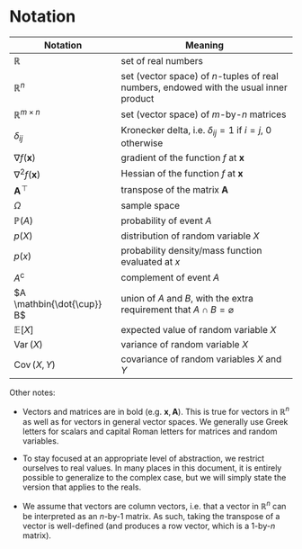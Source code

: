 # Notation

| Notation                  | Meaning |
|---------------------------|--------------------------------------------------------------------------|
| $\mathbb{R}$              | set of real numbers |
| $\mathbb{R}^n$            | set (vector space) of $n$-tuples of real numbers, endowed with the usual inner product |
| $\mathbb{R}^{m \times n}$ | set (vector space) of $m$-by-$n$ matrices |
|  $\delta_{ij}$            | Kronecker delta, i.e. $\delta_{ij} = 1$ if $i = j$, $0$ otherwise |
| $\nabla f(\mathbf{x})$    | gradient of the function $f$ at $\mathbf{x}$ |
| $\nabla^2 f(\mathbf{x})$  | Hessian of the function $f$ at $\mathbf{x}$ |
| $\mathbf{A}^{\!\top\!}$   | transpose of the matrix $\mathbf{A}$ |
| $\Omega$                  | sample space |
| $\mathbb{P}(A)$           | probability of event $A$ |
| $p(X)$                    | distribution of random variable $X$ |
| $p(x)$                    | probability density/mass function evaluated at $x$ |
| $A^\text{c}$              | complement of event $A$ |
| $A \mathbin{\dot{\cup}} B$| union of $A$ and $B$, with the extra requirement that $A \cap B = \varnothing$ |
| $\mathbb{E}[X]$           | expected value of random variable $X$ |
| $\operatorname{Var}(X)$   | variance of random variable $X$ |
| $\operatorname{Cov}(X, Y)$| covariance of random variables $X$ and $Y$ |

Other notes:

-   Vectors and matrices are in bold (e.g. $\mathbf{x}, \mathbf{A}$).
    This is true for vectors in $\mathbb{R}^n$ as well as for vectors in
    general vector spaces. We generally use Greek letters for scalars
    and capital Roman letters for matrices and random variables.

-   To stay focused at an appropriate level of abstraction, we restrict
    ourselves to real values. In many places in this document, it is
    entirely possible to generalize to the complex case, but we will
    simply state the version that applies to the reals.

-   We assume that vectors are column vectors, i.e. that a vector in
    $\mathbb{R}^n$ can be interpreted as an $n$-by-$1$ matrix. As such,
    taking the transpose of a vector is well-defined (and produces a row
    vector, which is a $1$-by-$n$ matrix).


```{tableofcontents}
```
